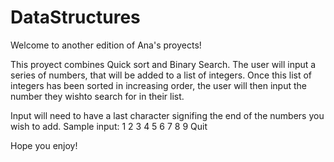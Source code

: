 # DataStructures
Welcome to another edition of Ana's proyects!

This proyect combines Quick sort and Binary Search. 
The user will input a series of numbers, that will be added to a list of integers. 
Once this list of integers has been sorted in increasing order, the user will then input
the number they wishto search for in their list. 


Input will need to have a last character signifing the end of the numbers you wish to add. 
Sample input: 
1 2 3 4 5 6 7 8 9 Quit

Hope you enjoy! 
